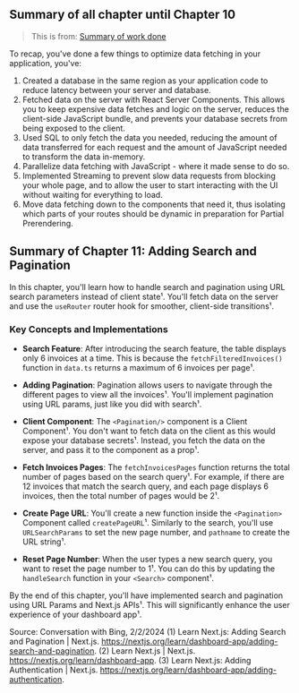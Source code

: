 ## Summary of all chapter until Chapter 10

> This is from: [Summary of work done](https://nextjs.org/learn/dashboard-app/partial-prerendering#summary)

To recap, you've done a few things to optimize data fetching in your application, you've:

1. Created a database in the same region as your application code to reduce latency between your server and database.
2. Fetched data on the server with React Server Components. This allows you to keep expensive data fetches and logic on the server, reduces the client-side JavaScript bundle, and prevents your database secrets from being exposed to the client.
3. Used SQL to only fetch the data you needed, reducing the amount of data transferred for each request and the amount of JavaScript needed to transform the data in-memory.
4. Parallelize data fetching with JavaScript - where it made sense to do so.
5. Implemented Streaming to prevent slow data requests from blocking your whole page, and to allow the user to start interacting with the UI without waiting for everything to load.
6. Move data fetching down to the components that need it, thus isolating which parts of your routes should be dynamic in preparation for Partial Prerendering.

## Summary of Chapter 11: Adding Search and Pagination

In this chapter, you'll learn how to handle search and pagination using URL search parameters instead of client state¹. You'll fetch data on the server and use the `useRouter` router hook for smoother, client-side transitions¹.

### Key Concepts and Implementations

- **Search Feature**: After introducing the search feature, the table displays only 6 invoices at a time. This is because the `fetchFilteredInvoices()` function in `data.ts` returns a maximum of 6 invoices per page¹.

- **Adding Pagination**: Pagination allows users to navigate through the different pages to view all the invoices¹. You'll implement pagination using URL params, just like you did with search¹.

- **Client Component**: The `<Pagination/>` component is a Client Component¹. You don't want to fetch data on the client as this would expose your database secrets¹. Instead, you fetch the data on the server, and pass it to the component as a prop¹.

- **Fetch Invoices Pages**: The `fetchInvoicesPages` function returns the total number of pages based on the search query¹. For example, if there are 12 invoices that match the search query, and each page displays 6 invoices, then the total number of pages would be 2¹.

- **Create Page URL**: You'll create a new function inside the `<Pagination>` Component called `createPageURL`¹. Similarly to the search, you'll use `URLSearchParams` to set the new page number, and `pathname` to create the URL string¹.

- **Reset Page Number**: When the user types a new search query, you want to reset the page number to 1¹. You can do this by updating the `handleSearch` function in your `<Search>` component¹.

By the end of this chapter, you'll have implemented search and pagination using URL Params and Next.js APIs¹. This will significantly enhance the user experience of your dashboard app¹.

Source: Conversation with Bing, 2/2/2024
(1) Learn Next.js: Adding Search and Pagination | Next.js. https://nextjs.org/learn/dashboard-app/adding-search-and-pagination.
(2) Learn Next.js | Next.js. https://nextjs.org/learn/dashboard-app.
(3) Learn Next.js: Adding Authentication | Next.js. https://nextjs.org/learn/dashboard-app/adding-authentication.